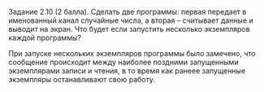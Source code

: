Задание 2.10 (2 балла). Сделать две программы: первая передает в именованный канал случайные числа, а вторая – считывает данные и выводит на экран. Что будет если запустить несколько экземпляров каждой программы?

При запуске нескольких экземпляров программы было замечено, что сообщение происходит между наиболее поздними запущенными экземплярами записи и чтения, в то время как ранеее запущенные экземпляры останавливают свою работу.
